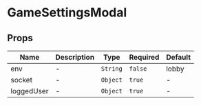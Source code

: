 # GameSettingsModal

## Props

<!-- @vuese:GameSettingsModal:props:start -->
|Name|Description|Type|Required|Default|
|---|---|---|---|---|
|env|-|`String`|`false`|lobby|
|socket|-|`Object`|`true`|-|
|loggedUser|-|`Object`|`true`|-|

<!-- @vuese:GameSettingsModal:props:end -->


